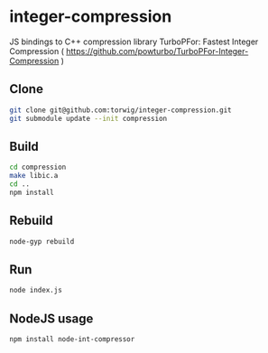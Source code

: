 # integer-compression
JS bindings to C++ compression library TurboPFor: Fastest Integer Compression ( https://github.com/powturbo/TurboPFor-Integer-Compression )

## Clone

```sh
git clone git@github.com:torwig/integer-compression.git
git submodule update --init compression
```

## Build

```sh
cd compression
make libic.a
cd ..
npm install
```

## Rebuild
```sh
node-gyp rebuild
```

## Run
```sh
node index.js
```

## NodeJS usage 

```javascipt
npm install node-int-compressor
```
